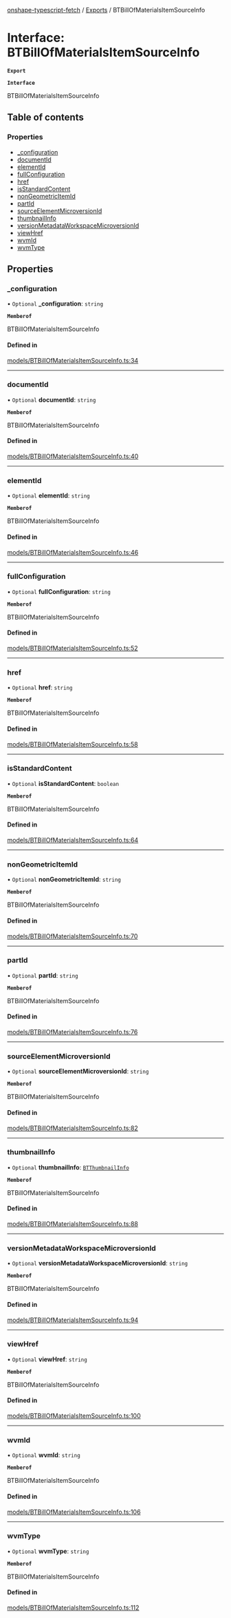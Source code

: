[onshape-typescript-fetch](../README.md) / [Exports](../modules.md) / BTBillOfMaterialsItemSourceInfo

# Interface: BTBillOfMaterialsItemSourceInfo

**`Export`**

**`Interface`**

BTBillOfMaterialsItemSourceInfo

## Table of contents

### Properties

- [\_configuration](BTBillOfMaterialsItemSourceInfo.md#_configuration)
- [documentId](BTBillOfMaterialsItemSourceInfo.md#documentid)
- [elementId](BTBillOfMaterialsItemSourceInfo.md#elementid)
- [fullConfiguration](BTBillOfMaterialsItemSourceInfo.md#fullconfiguration)
- [href](BTBillOfMaterialsItemSourceInfo.md#href)
- [isStandardContent](BTBillOfMaterialsItemSourceInfo.md#isstandardcontent)
- [nonGeometricItemId](BTBillOfMaterialsItemSourceInfo.md#nongeometricitemid)
- [partId](BTBillOfMaterialsItemSourceInfo.md#partid)
- [sourceElementMicroversionId](BTBillOfMaterialsItemSourceInfo.md#sourceelementmicroversionid)
- [thumbnailInfo](BTBillOfMaterialsItemSourceInfo.md#thumbnailinfo)
- [versionMetadataWorkspaceMicroversionId](BTBillOfMaterialsItemSourceInfo.md#versionmetadataworkspacemicroversionid)
- [viewHref](BTBillOfMaterialsItemSourceInfo.md#viewhref)
- [wvmId](BTBillOfMaterialsItemSourceInfo.md#wvmid)
- [wvmType](BTBillOfMaterialsItemSourceInfo.md#wvmtype)

## Properties

### \_configuration

• `Optional` **\_configuration**: `string`

**`Memberof`**

BTBillOfMaterialsItemSourceInfo

#### Defined in

[models/BTBillOfMaterialsItemSourceInfo.ts:34](https://github.com/toebes/onshape-typescript-fetch/blob/3e11ae1/models/BTBillOfMaterialsItemSourceInfo.ts#L34)

___

### documentId

• `Optional` **documentId**: `string`

**`Memberof`**

BTBillOfMaterialsItemSourceInfo

#### Defined in

[models/BTBillOfMaterialsItemSourceInfo.ts:40](https://github.com/toebes/onshape-typescript-fetch/blob/3e11ae1/models/BTBillOfMaterialsItemSourceInfo.ts#L40)

___

### elementId

• `Optional` **elementId**: `string`

**`Memberof`**

BTBillOfMaterialsItemSourceInfo

#### Defined in

[models/BTBillOfMaterialsItemSourceInfo.ts:46](https://github.com/toebes/onshape-typescript-fetch/blob/3e11ae1/models/BTBillOfMaterialsItemSourceInfo.ts#L46)

___

### fullConfiguration

• `Optional` **fullConfiguration**: `string`

**`Memberof`**

BTBillOfMaterialsItemSourceInfo

#### Defined in

[models/BTBillOfMaterialsItemSourceInfo.ts:52](https://github.com/toebes/onshape-typescript-fetch/blob/3e11ae1/models/BTBillOfMaterialsItemSourceInfo.ts#L52)

___

### href

• `Optional` **href**: `string`

**`Memberof`**

BTBillOfMaterialsItemSourceInfo

#### Defined in

[models/BTBillOfMaterialsItemSourceInfo.ts:58](https://github.com/toebes/onshape-typescript-fetch/blob/3e11ae1/models/BTBillOfMaterialsItemSourceInfo.ts#L58)

___

### isStandardContent

• `Optional` **isStandardContent**: `boolean`

**`Memberof`**

BTBillOfMaterialsItemSourceInfo

#### Defined in

[models/BTBillOfMaterialsItemSourceInfo.ts:64](https://github.com/toebes/onshape-typescript-fetch/blob/3e11ae1/models/BTBillOfMaterialsItemSourceInfo.ts#L64)

___

### nonGeometricItemId

• `Optional` **nonGeometricItemId**: `string`

**`Memberof`**

BTBillOfMaterialsItemSourceInfo

#### Defined in

[models/BTBillOfMaterialsItemSourceInfo.ts:70](https://github.com/toebes/onshape-typescript-fetch/blob/3e11ae1/models/BTBillOfMaterialsItemSourceInfo.ts#L70)

___

### partId

• `Optional` **partId**: `string`

**`Memberof`**

BTBillOfMaterialsItemSourceInfo

#### Defined in

[models/BTBillOfMaterialsItemSourceInfo.ts:76](https://github.com/toebes/onshape-typescript-fetch/blob/3e11ae1/models/BTBillOfMaterialsItemSourceInfo.ts#L76)

___

### sourceElementMicroversionId

• `Optional` **sourceElementMicroversionId**: `string`

**`Memberof`**

BTBillOfMaterialsItemSourceInfo

#### Defined in

[models/BTBillOfMaterialsItemSourceInfo.ts:82](https://github.com/toebes/onshape-typescript-fetch/blob/3e11ae1/models/BTBillOfMaterialsItemSourceInfo.ts#L82)

___

### thumbnailInfo

• `Optional` **thumbnailInfo**: [`BTThumbnailInfo`](BTThumbnailInfo.md)

**`Memberof`**

BTBillOfMaterialsItemSourceInfo

#### Defined in

[models/BTBillOfMaterialsItemSourceInfo.ts:88](https://github.com/toebes/onshape-typescript-fetch/blob/3e11ae1/models/BTBillOfMaterialsItemSourceInfo.ts#L88)

___

### versionMetadataWorkspaceMicroversionId

• `Optional` **versionMetadataWorkspaceMicroversionId**: `string`

**`Memberof`**

BTBillOfMaterialsItemSourceInfo

#### Defined in

[models/BTBillOfMaterialsItemSourceInfo.ts:94](https://github.com/toebes/onshape-typescript-fetch/blob/3e11ae1/models/BTBillOfMaterialsItemSourceInfo.ts#L94)

___

### viewHref

• `Optional` **viewHref**: `string`

**`Memberof`**

BTBillOfMaterialsItemSourceInfo

#### Defined in

[models/BTBillOfMaterialsItemSourceInfo.ts:100](https://github.com/toebes/onshape-typescript-fetch/blob/3e11ae1/models/BTBillOfMaterialsItemSourceInfo.ts#L100)

___

### wvmId

• `Optional` **wvmId**: `string`

**`Memberof`**

BTBillOfMaterialsItemSourceInfo

#### Defined in

[models/BTBillOfMaterialsItemSourceInfo.ts:106](https://github.com/toebes/onshape-typescript-fetch/blob/3e11ae1/models/BTBillOfMaterialsItemSourceInfo.ts#L106)

___

### wvmType

• `Optional` **wvmType**: `string`

**`Memberof`**

BTBillOfMaterialsItemSourceInfo

#### Defined in

[models/BTBillOfMaterialsItemSourceInfo.ts:112](https://github.com/toebes/onshape-typescript-fetch/blob/3e11ae1/models/BTBillOfMaterialsItemSourceInfo.ts#L112)
